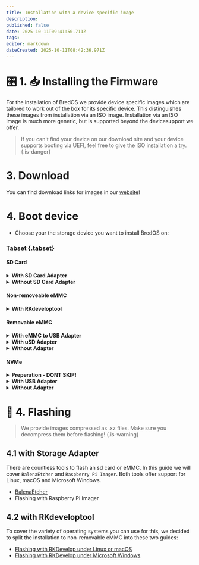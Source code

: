 ```yaml
---
title: Installation with a device specific image
description:
published: false
date: 2025-10-11T09:41:50.711Z
tags:
editor: markdown
dateCreated: 2025-10-11T08:42:36.971Z
---
```


# 🎛️ 1. 📥 Installing the Firmware

For the installation of BredOS we provide device specific images which are tailored to work out of the box for its specific device. This distinguishes these images from installation via an ISO image. Installation via an ISO image is much more generic, but is supported beyond the devicesupport we offer.

> If you can't find your device on our download site and your device supports booting via UEFI, feel free to give the ISO installation a try.
> {.is-danger}

# 3. Download

You can find download links for images in our [website](https://bredos.org/download.html)!

# 4. Boot device

- Choose your the storage device you want to install BredOS on:

### Tabset {.tabset}

#### SD Card

<details><summary><b>With SD Card Adapter</b></summary>

Insert  your SD Card into your SD Card reader of your PC and continue with [**4.1 with Storage Adapter**](#h-41-with-storage-adapter)

</details>

<details><summary><b>Without SD Card Adapter</b></summary>

Insert your SD Card into your SBC and continue with the guide according to your PC's OS found in section [**4.2 with RKdeveloptool**](#h-4-2-with-rkdeveloptool).

> Before flashing you must set your target device to `sd card`. To do so have a look at [4.2 Changing flash target](/install/device-specific-image/Flashing-the-eMMC-with-Linux-or-macOS#h-42-changing-flash-target).
> {.is-danger}

</details>

#### Non-removeable eMMC

<details><summary><b>With RKdeveloptool</b></summary>

Continue with the guide according to your PC's OS found in section [**4.2 with RKdeveloptool**](#h-4-2-with-rkdeveloptool)

</details>

#### Removable eMMC

<details><summary><b>With eMMC to USB Adapter</b></summary>

As almost all commonly known USB Sticks are based on eMMC storage there are USB to eMMC adapters out there which are USB-Sticks but with removable eMMC storage. These can be used to flash BredOS too. Connect the eMMC to your Adapter as shown on the screenshot below.

<details><summary><b>USB to eMMC adapter</b></summary>

![emmc-reader-cut.png](/installation-dsi/emmc-reader-cut.png)

   </details>

Then continue with [**4.1 with Storage Adapter**](#h-41-with-storage-adapter).

</details>

<details><summary><b>With uSD Adapter</b></summary>
As a eMMC is basically an SD Card which is (mostly) hardwired to the SBC there are adapters you can connect your eMMC to convert them into an SD Card.

<details><summary><b>uSD Adpater and eMMC</b></summary>

![usd-emmc-cut.png](/installation-dsi/usd-emmc-cut.png)

</details>
Firmly press the connector of the eMMC onto the uSD Adapter and connect them to your SD Card Reader.

<details><summary><b>uSD Adapter connected to reader</b></summary>

![usd-connected-cut.png](/installation-dsi/usd-connected-cut.png)

</details>

Then continue with [**4.1 with Storage Adapter**](#h-41-with-storage-adapter).

</details>

<details><summary><b>Without Adapter</b></summary>

Connect your eMMC to your SBC and continue with the guide according to your PC's OS found in section [**4.2 with RKdeveloptool**](#h-4-2-with-rkdeveloptool).

</details>

#### NVMe

<details><summary><b>Preperation - DONT SKIP!</b></summary>

As direct booting from the nVME drive is not supported by our devices we need to install UEFI to a different medium. After UEFI is booted you then are able to boot from the NVMe drive directly. To install UEFI to your SPI or SD Card follow this guide.

</details>

<details><summary><b>With USB Adapter</b></summary>

Connect the drive to your PC via a USB adapter and continue with [**4.1 with Storage Adapter**](#h-41-with-storage-adapter). Then use one of the recommended tools in [3.2.2 Flashing eMMC / SD Card](#h-322-flashing-emmc-sd-card), making sure to use the correct drive letter or path for your NVMe drive.

</details>

<details><summary><b>Without Adapter</b></summary>

Connect your NVMe drive to your SBC and continue with the guide accordingly to your PC's OS found in section [**4.2 with RKdeveloptool**](#h-4-2-with-rkdeveloptool).

> Before flashing you must set your target device to `NVMe`. To do so have a look at [4.2 Changing flash target](/install/device-specific-image/Flashing-the-eMMC-with-Linux-or-macOS#h-42-changing-flash-target).
> {.is-danger}

</details>

# 🔁 4. Flashing

> We provide images compressed as .xz files. Make sure you decompress them before flashing!
> {.is-warning}

## 4.1 with Storage Adapter

There are countless tools to flash an sd card or eMMC. In this guide we will cover `BalenaEtcher` and `Raspberry Pi Imager`. Both tools offer support for Linux, macOS and Microsoft Windows.

- [BalenaEtcher](https://etcher.balena.io/)
- Flashing with Raspberry Pi Imager

## 4.2 with RKdeveloptool

To cover the variety of operating systems you can use for this, we decided to split the installation to non-removable eMMC into these two guides:

- [Flashing with RKDevelop under Linux or macOS](/en/install/device-specific-image/Flashing-the-eMMC-with-Linux-or-macOS)
- [Flashing with RKDevelop under Microsoft Windows](/en/install/device-specific-image/Flashing-the-eMMC-with-Microsoft-Windows)
